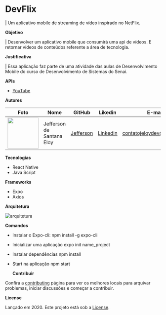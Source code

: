 # DevFlix

| Um aplicativo mobile de streaming de vídeo inspirado no NetFlix.

**Objetivo**

| Desenvolver um aplicativo mobile que consumirá uma api de vídeos. E retornar vídeos de conteúdos referente a área de tecnologia.

**Justificativa**

| Essa aplicação faz parte de uma atividade das aulas de Desenvolvimento Mobile do curso de Desenvolvimento de Sistemas do Senai.

**APIs**

- [YouTube](https://www.googleapis.com/youtube/v3)

**Autores**

| Foto                                                                                                                             | Nome                      | GitHub                                   | Likedin                                                 | E-mail                    |
| -------------------------------------------------------------------------------------------------------------------------------- | ------------------------- | ---------------------------------------- | ------------------------------------------------------- | ------------------------- |
| <img src="https://avatars2.githubusercontent.com/u/56545903?s=400&u=7445f50f4a7c02a76fef37d74a1f84b2bf2c7109&v=4" width="100px"> | Jefferson de Santana Eloy | [Jefferson](https://github.com/jeffeloy) | [Linkedin](https://www.linkedin.com/in/jefferson-eloy/) | contatojeloydev@gmail.com |

**Tecnologias**

- React Native
- Java Script

**Frameworks**

- Expo
- Axios

**Arquitetura**

![arquitetura](Doc/DevFlix-Arquitetura.png)

**Comandos**

- Instalar o Expo-cli:
  npm install -g expo-cli

- Inicializar uma aplicação
  expo init name_project

- Instalar dependências
  npm install

- Start na aplicação
  npm start

  **Contribuir**

Confira a [contributing](https://github.com/jeffeloy/devflix/blob/master/CONTRIBUTING.md) página para ver os melhores locais para arquivar problemas, iniciar discussões e começar a contribuir.

**License**

Lançado em 2020.
Este projeto está sob a [License](https://github.com/jeffeloy/devflix/blob/master/LICENSE).
